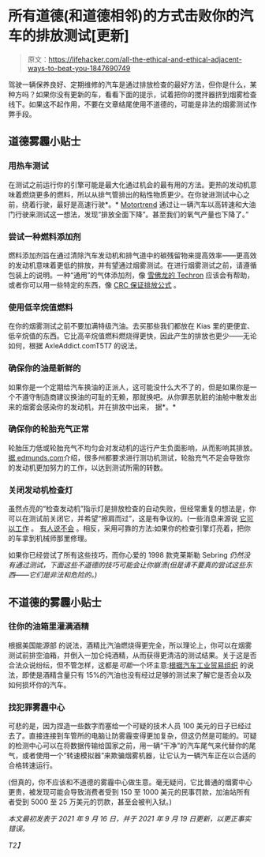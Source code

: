 # 所有道德(和道德相邻)的方式击败你的汽车的排放测试[更新]

> 原文：<https://lifehacker.com/all-the-ethical-and-ethical-adjacent-ways-to-beat-you-1847690749>

驾驶一辆保养良好、定期维修的汽车是通过排放检查的最好方法，但你是什么，某种方吗？如果你没有更新的车，看看下面的提示，试着把你的搅拌器挤到烟雾检查线下。如果这不起作用，不要在文章结尾使用不道德的，可能是非法的烟雾测试作弊手段。



## **道德雾霾小贴士**

### **用热车测试**

在测试之前运行你的引擎可能是最大化通过机会的最有用的方法。更热的发动机意味着燃烧更多的燃料，所以从排气管排出的粘性物质更少。在你驶进测试中心之前，绕着行驶，最好是高速行驶*。* [Motortrend](https://www.motortrend.com/how-to/impp-1109-how-to-cheat-an-emissions-test/) 通过让一辆汽车以高转速和大油门行驶来测试这一想法，发现“排放全面下降”。甚至我们的氧气产量也下降了。”

### **尝试一种燃料添加剂**

燃料添加剂旨在通过清除汽车发动机和排气道中的碳残留物来提高效率——更高效的发动机意味着更低的排放，并有望通过烟雾测试。在进行烟雾测试之前，请遵循包装上的说明。一种“通用”的气体添加剂，像 [雪佛龙的 Techron](https://www.chevronlubricants.com/en_us/home/products/by_brand/techron.html?gclid=Cj0KCQjw1ouKBhC5ARIsAHXNMI_LMm_uW69Zm5c9Lp_hK8Wc6eoO4IAKi_vFy0UHl0XYDwbthSGvRmgaArVTEALw_wcB&gclsrc=aw.ds) 应该会有帮助，或者你可以用一些特定的东西，像 [CRC 保证排放公式](https://www.amazon.com/CRC-05063-Guaranteed-Emissions-Formula/dp/B000CIPUR8?asc_campaign=InlineText&asc_refurl=https://lifehacker.com/all-the-ethical-and-ethical-adjacent-ways-to-beat-you-1847690749&asc_source=&tag=kinjalifehackerlink-20) 。

### **使用低辛烷值燃料**

在你的烟雾测试之前不要加满特级汽油。去买那些我们都放在 Kias 里的更便宜、低辛烷值的东西。它比高辛烷值燃料燃烧得更快，因此产生的排放也更少——无论如何，根据 AxleAddict.comT5T7 的说法。

### **确保你的油是新鲜的**

如果你是一个定期给汽车换油的正派人，这可能没什么大不了的，但是如果你是一个不遵守制造商建议换油的可耻的无赖，那就换吧。从你罪恶肮脏的油舱中散发出来的烟雾会感染你的发动机，并在排放中出来， 据*。*

### **确保你的轮胎充气正常**

轮胎压力低或轮胎充气不均匀会对发动机的运行产生负面影响，从而影响其排放。[据 edmunds.com](https://www.edmunds.com/how-to/how-to-pass-a-smog-check.html)介绍，很多州都要求进行测功机测试，轮胎充气不足会导致你的发动机更加努力的工作，以达到测试所需的转数。

### **关闭发动机检查灯**

虽然点亮的“检查发动机”指示灯是排放检查的自动失败，但经常重复的想法是，你可以在测试前关闭它，并希望“擦肩而过”，这是有争议的。(一些消息来源说 [它可以工作](https://axleaddict.com/auto-repair/Tricks-to-Passing-a-Smog-Test) 。 [有人说不会](https://www.cars.com/articles/emissions-testing-101-what-you-need-to-know-1420696641293/) 。相反，采用可靠的方法:如果你的检查引擎灯亮着，把你的车拿到机械师那里修理。

如果你已经尝试了所有这些技巧，而你心爱的 1998 款克莱斯勒 Sebring *仍然没有通过测试，下面这些不道德的技巧可能会让你崩溃(但是请不要真的尝试这些东西——它们是非法和危险的。)*

## **不道德的雾霾小贴士**

### **往你的油箱里灌满酒精**

根据美国能源部 的说法，酒精比汽油燃烧得更完全，所以理论上，你可以在烟雾测试前排空油箱，并倒入一加仑纯酒精，从而获得更清洁的测试结果。关于这是否合法众说纷纭，但不管怎样，这都是*可能*一个坏主意:[根据汽车工业贸易组织](https://www.edmunds.com/fuel-economy/controversial-e15-fuel-blend-is-on-the-way.html) 的说法，即使是酒精含量只有 15%的汽油也没有经过足够的测试来了解它是否会以及如何损坏你的汽车。

### **找犯罪雾霾中心**

可悲的是，因为捏造一些数字而塞给一个可疑的技术人员 100 美元的日子已经过去了。直接连接到车管所的电脑让防雾霾变得更加复杂，但这仍然是可能的。可疑的检测中心可以在将数据传输给国家之前，用一辆“干净”的汽车尾气来代替你的尾气，或者使用一个“转速模拟器”来欺骗烟雾机器，让它认为一辆汽车正在以合适的合格转速运行。

(但真的，你不应该和不道德的雾霾中心做生意。毫无疑问，它比普通的烟雾中心更贵，被发现可能会导致消费者受到 150 至 1000 美元的民事罚款，加油站所有者受到 5000 至 25 万美元的罚款，甚至会被判入狱。)

*本文最初发表于 2021 年 9 月 16 日，并于 2021 年 9 月 19 日更新，以更正事实错误。*

*T2】*